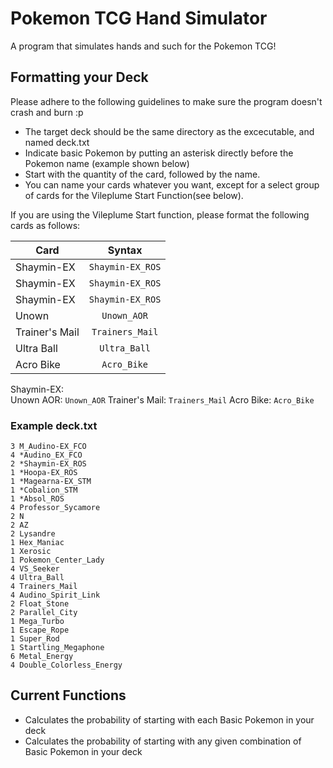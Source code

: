 # Pokemon TCG Hand Simulator
A program that simulates hands and such for the Pokemon TCG!

## Formatting your Deck

Please adhere to the following guidelines to make sure the program doesn't crash and burn :p

* The target deck should be the same directory as the excecutable, and named deck.txt
* Indicate basic Pokemon by putting an asterisk directly before the Pokemon name (example shown below)
* Start with the quantity of the card, followed by the name. 
* You can name your cards whatever you want, except for a select group of cards for the Vileplume Start Function(see below).

If you are using the Vileplume Start function, please format the following cards as follows:

| Card           | Syntax           |
| ---------------|:----------------:|
| Shaymin-EX     | `Shaymin-EX_ROS` |
| Shaymin-EX     | `Shaymin-EX_ROS` |
| Shaymin-EX     | `Shaymin-EX_ROS` |
| Unown          | `Unown_AOR`      |
| Trainer's Mail | `Trainers_Mail`  |
| Ultra Ball     | `Ultra_Ball`     |
| Acro Bike      | `Acro_Bike`      |

Shaymin-EX:     
Unown AOR:      `Unown_AOR`
Trainer's Mail: `Trainers_Mail`
Acro Bike:      `Acro_Bike`

### Example deck.txt

```
3 M_Audino-EX_FCO
4 *Audino_EX_FCO
2 *Shaymin-EX_ROS
1 *Hoopa-EX_ROS
1 *Magearna-EX_STM
1 *Cobalion_STM
1 *Absol_ROS
4 Professor_Sycamore
2 N
2 AZ
2 Lysandre
1 Hex_Maniac
1 Xerosic
1 Pokemon_Center_Lady
4 VS_Seeker
4 Ultra_Ball
4 Trainers_Mail
4 Audino_Spirit_Link
2 Float_Stone
2 Parallel_City
1 Mega_Turbo
1 Escape_Rope
1 Super_Rod
1 Startling_Megaphone
6 Metal_Energy
4 Double_Colorless_Energy
```

## Current Functions

* Calculates the probability of starting with each Basic Pokemon in your deck
* Calculates the probability of starting with any given combination of Basic Pokemon in your deck
